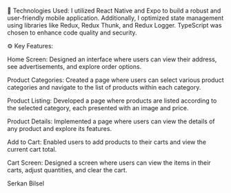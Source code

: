 🔧 Technologies Used: I utilized React Native and Expo to build a robust and user-friendly mobile application. 
Additionally, I optimized state management using libraries like Redux, Redux Thunk, and Redux Logger. TypeScript was chosen to enhance code quality and security.

⚙️ Key Features:

Home Screen: Designed an interface where users can view their address, see advertisements, and explore order options.

Product Categories: Created a page where users can select various product categories and navigate to the list of products within each category.

Product Listing: Developed a page where products are listed according to the selected category, each presented with an image and price.

Product Details: Implemented a page where users can view the details of any product and explore its features.

Add to Cart: Enabled users to add products to their carts and view the current cart total.

Cart Screen: Designed a screen where users can view the items in their carts, adjust quantities, and clear the cart.

Serkan Bilsel

